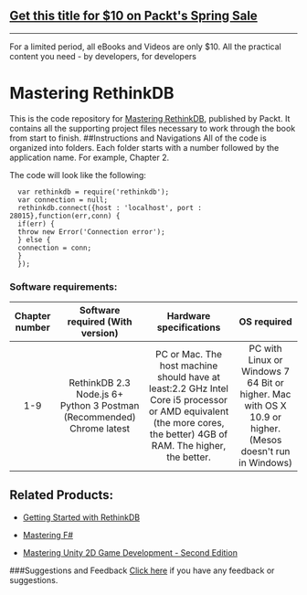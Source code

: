 ## [Get this title for $10 on Packt's Spring Sale](https://www.packt.com/B05705?utm_source=github&utm_medium=packt-github-repo&utm_campaign=spring_10_dollar_2022)
-----
For a limited period, all eBooks and Videos are only $10. All the practical content you need \- by developers, for developers

# Mastering RethinkDB
This is the code repository for [Mastering RethinkDB](https://www.packtpub.com/big-data-and-business-intelligence/mastering-rethinkdb?utm_source=github&utm_medium=repository&utm_content=9781786461070), published by Packt. It contains all the supporting project files necessary to work through the book from start to finish.
##Instructions and Navigations
All of the code is organized into folders. Each folder starts with a number followed by the application name. For example, Chapter 2.

The code will look like the following:

      var rethinkdb = require('rethinkdb');
      var connection = null;
      rethinkdb.connect({host : 'localhost', port : 28015},function(err,conn) {
      if(err) { 
      throw new Error('Connection error');  
      } else {
      connection = conn;
      }
      });
      
      
### Software requirements:

| Chapter number | Software required (With version) | Hardware specifications | OS required |
|:--------------:|:--------------------------------:|:-----------------------:|:-----------:|
| 1-9 | RethinkDB 2.3 Node.js 6+ Python 3 Postman (Recommended) Chrome latest | PC or Mac. The host machine should have at least:2.2 GHz Intel Core i5 processor or AMD equivalent (the more cores, the better) 4GB of RAM. The higher, the better. | PC with Linux or Windows 7 64 Bit or higher. Mac with OS X 10.9 or higher. (Mesos doesn't run in Windows) |

## Related Products:
* [Getting Started with RethinkDB](https://www.packtpub.com/big-data-and-business-intelligence/getting-started-rethinkdb?utm_source=github&utm_medium=repository&utm_content=9781785887604)

* [Mastering F#](https://www.packtpub.com/application-development/mastering-f?utm_source=github&utm_medium=repository&utm_content=9781784393434)

* [Mastering Unity 2D Game Development - Second Edition](https://www.packtpub.com/game-development/mastering-unity-2d-game-development-second-edition?utm_source=github&utm_medium=repository&utm_content=9781786463456)

###Suggestions and Feedback
[Click here](https://docs.google.com/forms/d/e/1FAIpQLSe5qwunkGf6PUvzPirPDtuy1Du5Rlzew23UBp2S-P3wB-GcwQ/viewform) if you have any feedback or suggestions.
